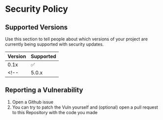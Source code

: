 # Security Policy

## Supported Versions

Use this section to tell people about which versions of your project are
currently being supported with security updates.

| Version | Supported          |
| ------- | ------------------ |
| 0.1x   | :white_check_mark: |
<!-- | 5.0.x   | :x:                | -->

## Reporting a Vulnerability

1. Open a Github issue
2. You can try to patch the Vuln yourself and (optional) open a pull request to this Repository with the code you made
